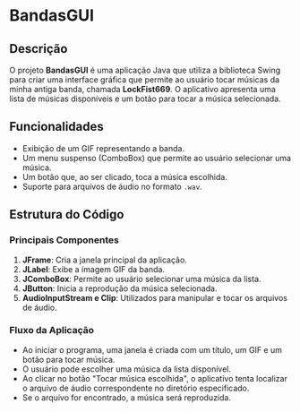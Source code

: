# BandasGUI

## Descrição
O projeto **BandasGUI** é uma aplicação Java que utiliza a biblioteca Swing para criar uma interface gráfica que permite ao usuário tocar músicas da minha antiga banda, chamada **LockFist669**. O aplicativo apresenta uma lista de músicas disponíveis e um botão para tocar a música selecionada.

## Funcionalidades
- Exibição de um GIF representando a banda.
- Um menu suspenso (ComboBox) que permite ao usuário selecionar uma música.
- Um botão que, ao ser clicado, toca a música escolhida.
- Suporte para arquivos de áudio no formato `.wav`.

## Estrutura do Código

### Principais Componentes
1. **JFrame**: Cria a janela principal da aplicação.
2. **JLabel**: Exibe a imagem GIF da banda.
3. **JComboBox**: Permite ao usuário selecionar uma música da lista.
4. **JButton**: Inicia a reprodução da música selecionada.
5. **AudioInputStream e Clip**: Utilizados para manipular e tocar os arquivos de áudio.

### Fluxo da Aplicação
- Ao iniciar o programa, uma janela é criada com um título, um GIF e um botão para tocar música.
- O usuário pode escolher uma música da lista disponível.
- Ao clicar no botão "Tocar música escolhida", o aplicativo tenta localizar o arquivo de áudio correspondente no diretório especificado.
- Se o arquivo for encontrado, a música será reproduzida.
